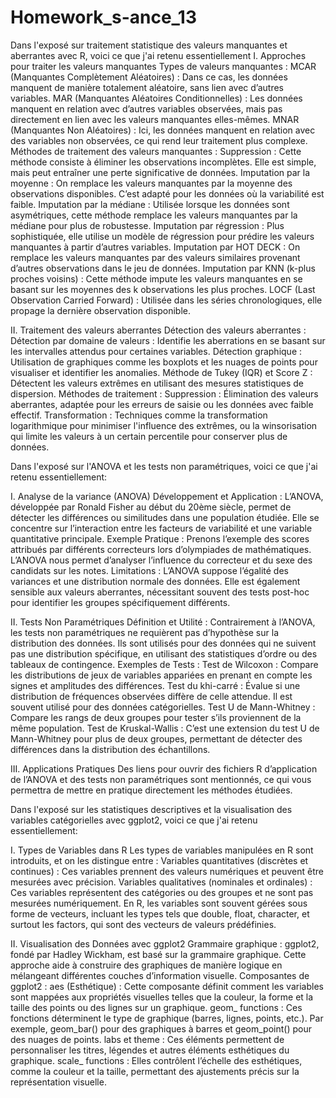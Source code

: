 # Homework_s-ance_13

Dans l'exposé sur traitement statistique des valeurs manquantes et aberrantes avec R, voici ce que j'ai retenu essentiellement
I. Approches pour traiter les valeurs manquantes
Types de valeurs manquantes :
MCAR (Manquantes Complètement Aléatoires) : Dans ce cas, les données manquent de manière totalement aléatoire, sans lien avec d’autres variables.
MAR (Manquantes Aléatoires Conditionnelles) : Les données manquent en relation avec d’autres variables observées, mais pas directement en lien avec les valeurs manquantes elles-mêmes.
MNAR (Manquantes Non Aléatoires) : Ici, les données manquent en relation avec des variables non observées, ce qui rend leur traitement plus complexe.
Méthodes de traitement des valeurs manquantes :
Suppression : Cette méthode consiste à éliminer les observations incomplètes. Elle est simple, mais peut entraîner une perte significative de données.
Imputation par la moyenne : On remplace les valeurs manquantes par la moyenne des observations disponibles. C’est adapté pour les données où la variabilité est faible.
Imputation par la médiane : Utilisée lorsque les données sont asymétriques, cette méthode remplace les valeurs manquantes par la médiane pour plus de robustesse.
Imputation par régression : Plus sophistiquée, elle utilise un modèle de régression pour prédire les valeurs manquantes à partir d’autres variables.
Imputation par HOT DECK : On remplace les valeurs manquantes par des valeurs similaires provenant d’autres observations dans le jeu de données.
Imputation par KNN (k-plus proches voisins) : Cette méthode impute les valeurs manquantes en se basant sur les moyennes des k observations les plus proches.
LOCF (Last Observation Carried Forward) : Utilisée dans les séries chronologiques, elle propage la dernière observation disponible.

II. Traitement des valeurs aberrantes
Détection des valeurs aberrantes :
Détection par domaine de valeurs : Identifie les aberrations en se basant sur les intervalles attendus pour certaines variables.
Détection graphique : Utilisation de graphiques comme les boxplots et les nuages de points pour visualiser et identifier les anomalies.
Méthode de Tukey (IQR) et Score Z : Détectent les valeurs extrêmes en utilisant des mesures statistiques de dispersion.
Méthodes de traitement :
Suppression : Élimination des valeurs aberrantes, adaptée pour les erreurs de saisie ou les données avec faible effectif.
Transformation : Techniques comme la transformation logarithmique pour minimiser l'influence des extrêmes, ou la winsorisation qui limite les valeurs à un certain percentile pour conserver plus de données.




Dans l'exposé sur l'ANOVA et les tests non paramétriques, voici ce que j'ai retenu essentiellement:

I. Analyse de la variance (ANOVA)
Développement et Application : L’ANOVA, développée par Ronald Fisher au début du 20ème siècle, permet de détecter les différences ou similitudes dans une population étudiée. Elle se concentre sur l’interaction entre les facteurs de variabilité et une variable quantitative principale.
Exemple Pratique : Prenons l’exemple des scores attribués par différents correcteurs lors d’olympiades de mathématiques. L’ANOVA nous permet d’analyser l’influence du correcteur et du sexe des candidats sur les notes.
Limitations : L’ANOVA suppose l’égalité des variances et une distribution normale des données. Elle est également sensible aux valeurs aberrantes, nécessitant souvent des tests post-hoc pour identifier les groupes spécifiquement différents.

II. Tests Non Paramétriques
Définition et Utilité : Contrairement à l’ANOVA, les tests non paramétriques ne requièrent pas d’hypothèse sur la distribution des données. Ils sont utilisés pour des données qui ne suivent pas une distribution spécifique, en utilisant des statistiques d’ordre ou des tableaux de contingence.
Exemples de Tests :
Test de Wilcoxon : Compare les distributions de jeux de variables appariées en prenant en compte les signes et amplitudes des différences.
Test du khi-carré : Évalue si une distribution de fréquences observées diffère de celle attendue. Il est souvent utilisé pour des données catégorielles.
Test U de Mann-Whitney : Compare les rangs de deux groupes pour tester s’ils proviennent de la même population.
Test de Kruskal-Wallis : C’est une extension du test U de Mann-Whitney pour plus de deux groupes, permettant de détecter des différences dans la distribution des échantillons.

III. Applications Pratiques Des liens pour ouvrir des fichiers R d’application de l’ANOVA et des tests non paramétriques sont mentionnés, ce qui vous permettra de mettre en pratique directement les méthodes étudiées.




Dans l'exposé sur les statistiques descriptives et la visualisation des variables catégorielles avec ggplot2, voici ce que j'ai retenu essentiellement:

I. Types de Variables dans R
Les types de variables manipulées en R sont introduits, et on les distingue entre :
Variables quantitatives (discrètes et continues) : Ces variables prennent des valeurs numériques et peuvent être mesurées avec précision.
Variables qualitatives (nominales et ordinales) : Ces variables représentent des catégories ou des groupes et ne sont pas mesurées numériquement.
En R, les variables sont souvent gérées sous forme de vecteurs, incluant les types tels que double, float, character, et surtout les factors, qui sont des vecteurs de valeurs prédéfinies.

II. Visualisation des Données avec ggplot2
Grammaire graphique : ggplot2, fondé par Hadley Wickham, est basé sur la grammaire graphique. Cette approche aide à construire des graphiques de manière logique en mélangeant différentes couches d’information visuelle.
Composantes de ggplot2 :
aes (Esthétique) : Cette composante définit comment les variables sont mappées aux propriétés visuelles telles que la couleur, la forme et la taille des points ou des lignes sur un graphique.
geom_ functions : Ces fonctions déterminent le type de graphique (barres, lignes, points, etc.). Par exemple, geom_bar() pour des graphiques à barres et geom_point() pour des nuages de points.
labs et theme : Ces éléments permettent de personnaliser les titres, légendes et autres éléments esthétiques du graphique.
scale_ functions : Elles contrôlent l’échelle des esthétiques, comme la couleur et la taille, permettant des ajustements précis sur la représentation visuelle.


